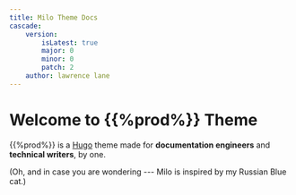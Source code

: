 ```yaml
---
title: Milo Theme Docs
cascade:
    version:
        isLatest: true
        major: 0
        minor: 0 
        patch: 2
    author: lawrence lane
---
```


# Welcome to {{%prod%}} Theme

 {{%prod%}} is a [Hugo](https://gohugo.io/) theme made for **documentation engineers** and **technical writers**, by one.

 (Oh, and in case you are wondering --- Milo is inspired by my Russian Blue cat.)